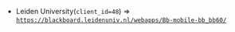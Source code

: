  - Leiden University(`client_id=48`) => [`https://blackboard.leidenuniv.nl/webapps/Bb-mobile-bb_bb60/`](https://blackboard.leidenuniv.nl/webapps/Bb-mobile-bb_bb60/)
